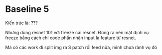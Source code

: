 # Baseline 5
Kiến trúc là: ??? 

Nhưng dùng resnet 101 với freeze cái resnet. Đúng ra nên mặt định vụ freeze bằng cách chỉ code phần nhận input là feature từ resnet.

Mà có các work đi split img ra S patch rồi feed nữa, mình chưa rành vụ đó